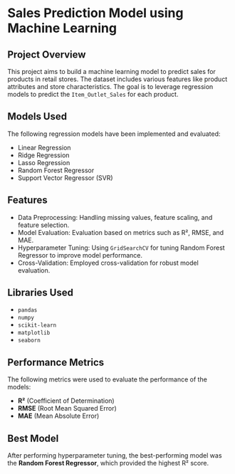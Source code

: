 # Sales Prediction Model using Machine Learning

## Project Overview
This project aims to build a machine learning model to predict sales for products in retail stores. The dataset includes various features like product attributes and store characteristics. The goal is to leverage regression models to predict the `Item_Outlet_Sales` for each product.

## Models Used
The following regression models have been implemented and evaluated:

- Linear Regression
- Ridge Regression
- Lasso Regression
- Random Forest Regressor
- Support Vector Regressor (SVR)

## Features
- Data Preprocessing: Handling missing values, feature scaling, and feature selection.
- Model Evaluation: Evaluation based on metrics such as R², RMSE, and MAE.
- Hyperparameter Tuning: Using `GridSearchCV` for tuning Random Forest Regressor to improve model performance.
- Cross-Validation: Employed cross-validation for robust model evaluation.

## Libraries Used
- `pandas`
- `numpy`
- `scikit-learn`
- `matplotlib`
- `seaborn`

## Performance Metrics
The following metrics were used to evaluate the performance of the models:
- **R²** (Coefficient of Determination)
- **RMSE** (Root Mean Squared Error)
- **MAE** (Mean Absolute Error)

## Best Model
After performing hyperparameter tuning, the best-performing model was the **Random Forest Regressor**, which provided the highest R² score.
